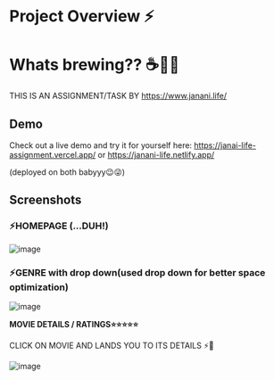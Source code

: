 
 
# Project Overview ⚡
# Whats brewing?? ☕🍵🤔

THIS IS  AN ASSIGNMENT/TASK BY https://www.janani.life/

## Demo

Check out a live demo and try it for yourself here: https://janai-life-assignment.vercel.app/ or https://janani-life.netlify.app/ 

(deployed on both babyyy😉😜)


## Screenshots 

### ⚡HOMEPAGE (...DUH!)

![image](https://user-images.githubusercontent.com/70385414/168281625-060326b9-0b2c-4335-8c92-ec5ac0d17a0d.png)


### ⚡GENRE with drop down(used drop down for better space optimization)

![image](https://user-images.githubusercontent.com/70385414/168284277-0a59eaad-b856-4088-8198-f4c314c23638.png)



**MOVIE DETAILS / RATINGS⭐⭐⭐⭐⭐**

CLICK ON MOVIE AND LANDS YOU TO ITS DETAILS ⚡🚀


![image](https://user-images.githubusercontent.com/70385414/168300162-287177af-767b-4d85-97b3-aa24de07e80c.png)



